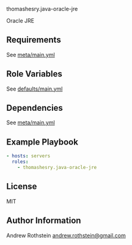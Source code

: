 thomashesry.java-oracle-jre

Oracle JRE

Requirements
------------

See [meta/main.yml](meta/main.yml)

Role Variables
--------------

See [defaults/main.yml](defaults/main.yml)

Dependencies
------------

See [meta/main.yml](meta/main.yml)

Example Playbook
----------------

```yml
- hosts: servers
  roles:
    - thomashesry.java-oracle-jre
```

License
-------

MIT

Author Information
------------------

Andrew Rothstein <andrew.rothstein@gmail.com>

